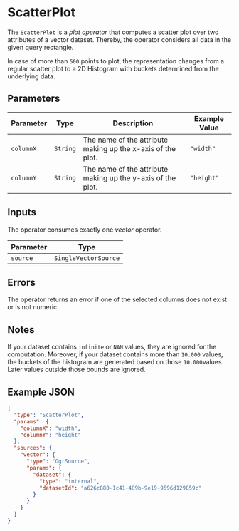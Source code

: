 # ScatterPlot

The `ScatterPlot` is a _plot operator_ that computes a scatter plot over two attributes of a vector dataset.
Thereby, the operator considers all data in the given query rectangle.

In case of more than `500` points to plot, the representation changes from a regular scatter plot
to a 2D Histogram with buckets determined from the underlying data.

## Parameters

| Parameter | Type     | Description                                                 | Example Value |
| --------- | -------- | ----------------------------------------------------------- | ------------- |
| `columnX` | `String` | The name of the attribute making up the x-axis of the plot. | `"width"`     |
| `columnY` | `String` | The name of the attribute making up the y-axis of the plot. | `"height"`    |

## Inputs

The operator consumes exactly one _vector_ operator.

| Parameter | Type                 |
| --------- | -------------------- |
| `source`  | `SingleVectorSource` |

## Errors

The operator returns an error if one of the selected columns does not exist or is not numeric.

## Notes

If your dataset contains `infinite` or `NAN` values, they are ignored for the computation. Moreover, if
your dataset contains more than `10.000` values, the buckets of the histogram are generated based on
those `10.000`values. Later values outside those bounds are ignored.

## Example JSON

```json
{
  "type": "ScatterPlot",
  "params": {
    "columnX": "width",
    "columnY": "height"
  },
  "sources": {
    "vector": {
      "type": "OgrSource",
      "params": {
        "dataset": {
          "type": "internal",
          "datasetId": "a626c880-1c41-489b-9e19-9596d129859c"
        }
      }
    }
  }
}
```
